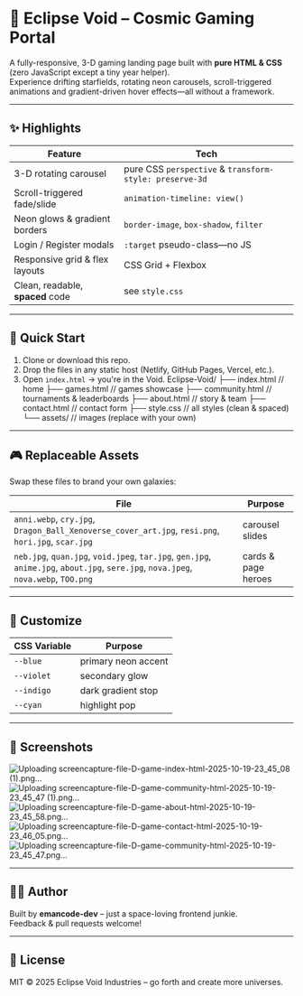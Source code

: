 # 🌌 Eclipse Void – Cosmic Gaming Portal

A fully-responsive, 3-D gaming landing page built with **pure HTML & CSS** (zero JavaScript except a tiny year helper).  
Experience drifting starfields, rotating neon carousels, scroll-triggered animations and gradient-driven hover effects—all without a framework.

---

## ✨ Highlights

| Feature | Tech |
|---------|------|
| 3-D rotating carousel | pure CSS `perspective` & `transform-style: preserve-3d` |
| Scroll-triggered fade/slide | `animation-timeline: view()` |
| Neon glows & gradient borders | `border-image`, `box-shadow`, `filter` |
| Login / Register modals | `:target` pseudo-class—no JS |
| Responsive grid & flex layouts | CSS Grid + Flexbox |
| Clean, readable, **spaced** code | see `style.css` |

---

## 📁 Quick Start

1. Clone or download this repo.
2. Drop the files in any static host (Netlify, GitHub Pages, Vercel, etc.).
3. Open `index.html` → you're in the Void.
Eclipse-Void/
├── index.html       // home
├── games.html       // games showcase
├── community.html   // tournaments & leaderboards
├── about.html       // story & team
├── contact.html     // contact form
├── style.css        // all styles (clean & spaced)
└── assets/          // images (replace with your own)

---

## 🎮 Replaceable Assets

Swap these files to brand your own galaxies:

| File | Purpose |
|------|---------|
| `anni.webp`, `cry.jpg`, `Dragon_Ball_Xenoverse_cover_art.jpg`, `resi.png`, `hori.jpg`, `scar.jpg` | carousel slides |
| `neb.jpg`, `quan.jpg`, `void.jpeg`, `tar.jpg`, `gen.jpg`, `anime.jpg`, `about.jpg`, `sere.jpg`, `nova.jpeg`, `nova.webp`, `TOO.png` | cards & page heroes |

---

## 🔧 Customize

| CSS Variable | Purpose |
|--------------|---------|
| `--blue` | primary neon accent |
| `--violet` | secondary glow |
| `--indigo` | dark gradient stop |
| `--cyan` | highlight pop |

---

## 📸 Screenshots

![Uploading screencapture-file-D-game-index-html-2025-10-19-23_45_08 (1).png…]()
![Uploading screencapture-file-D-game-community-html-2025-10-19-23_45_47 (1).png…]()
![Uploading screencapture-file-D-game-about-html-2025-10-19-23_45_58.png…]()
![Uploading screencapture-file-D-game-contact-html-2025-10-19-23_46_05.png…]()
![Uploading screencapture-file-D-game-community-html-2025-10-19-23_45_47.png…]()




---

## 🧑‍🚀 Author

Built by **emancode-dev** – just a space-loving frontend junkie.  
Feedback & pull requests welcome!

---

## 📄 License

MIT © 2025 Eclipse Void Industries – go forth and create more universes.
